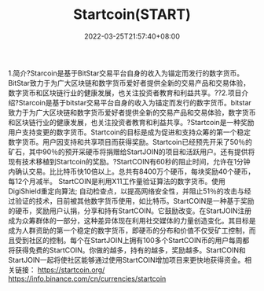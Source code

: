 ﻿---
weight: 
title: "Startcoin(START)"
description: "Starcoin是基于BitStar交易平台自身的收入为锚定而发行的数字货币"
date: 2022-03-25T21:57:40+08:00
lastmod: 2022-03-25T16:45:40+08:00
draft: false
authors: ["Metabd"]
featuredImage: "startcoinstart.webp"
link: ""
tags: ["数字代币","Startcoin(START)"]
categories: ["navigation"]
navigation: ["数字代币"]
lightgallery: true
toc: true
pinned: false
recommend: false
recommend1: false
---
1.简介?Starcoin是基于BitStar交易平台自身的收入为锚定而发行的数字货币。BitStar致力于为广大区块链和数字货币爱好者提供全新的交易产品和交易体验，数字货币和区块链行业的健康发展，也关注投资者教育和利益共享。??2.项目介绍?Starcoin是基于bitstar交易平台自身的收入为锚定而发行的数字货币。bitstar致力于为广大区块链和数字货币爱好者提供全新的交易产品和交易体验，数字货币和区块链行业的健康发展，也关注投资者教育和利益共享。?Startcoin是一种奖励用户支持变更的数字货币。Startcoin的目标是成为促进和支持众筹的第一个稳定数字货币。用户因支持和共享项目而获得奖励。Startcoin已经预先开采了50％的矿石，其中90％的预开采硬币将捐赠给StartJOIN的项目和活跃用户。还有提供将现有技术移植到Startcoin的奖励。?StartCOIN有60秒的阻止时间，允许在1分钟内确认交易。比比特币快10倍以上。总共有8400万个硬币，每块奖励40个硬币，每12个月减半。 StartCOIN是利用X11工作量验证算法的数字货币。使用DigiShield重定向算法; 自动检查点，以提高网络安全性，并阻止51％的攻击与经过验证的技术，目前被其他数字货币使用，如比特币。StartCOIN是一种基于奖励的硬币，奖励用户认捐，分享和持有StartCOIN。它鼓励改变。在StartJOIN注册成为众筹群体的一部分，这种差异体现在利用社交媒体的力量创造变化。其目标是成为人群资助的第一个稳定的数字货币，即硬币的分布和价值不仅受矿工控制，而且受到社区的控制。每个在StartJOIN上拥有100多个StartCOIN币的用户每周都将获得免费的StartCOIN。你做的越多，持有的越多，奖励越多。StartCOIN和StartJOIN一起将使社区能够通过使用StartCOIN增加项目来更快地获得资金。相关链接：
https://startcoin.org/
https://info.binance.com/cn/currencies/startcoin
